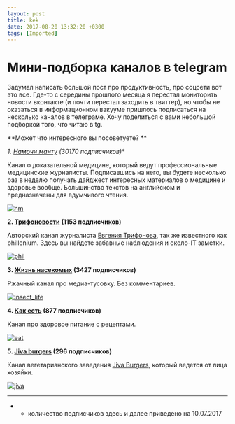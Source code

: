 ```yaml
---
layout: post
title: kek
date: 2017-08-20 13:32:20 +0300
tags: [Imported]
---
```

# Мини-подборка каналов в telegram

Задумал написать большой пост про продуктивность, про соцсети вот это все. Где-то с середины прошлого месяца я перестал мониторить новости вконтакте (и почти перестал заходить в твиттер), но чтобы не оказаться в информационном вакууме пришлось подписаться на несколько каналов в телеграме. Хочу поделиться с вами небольшой подборкой того, что читаю в tg.

**Может что интересного вы посоветуете? **

**1\. [Намочи манту](https://t.me/namochimanturu) (30170 подписчиков*)**

Канал о доказательной медицине, который ведут профессиональные медицинские журналисты. Подписавшись на него, вы будете несколько раз в неделю получать дайджест интересных материалов о медицине и здоровье вообще. Большинство текстов на английском и предназначены для вдумчивого чтения.

[![nm](https://vlaim.s3.amazonaws.com/uploads/2017/06/nm.png)](https://vlaim.s3.amazonaws.com/uploads/2017/06/nm.png)

**2\. [Трифоновости](https://t.me/trifonov) (1153 подписчиков)**

Авторский канал журналиста [Евгения Трифонова](https://vk.com/phil), так же известного как phillenium. Здесь вы найдете забавные наблюдения и около-IT заметки.

[![phil](https://vlaim.s3.amazonaws.com/uploads/2017/06/phil.png)](https://vlaim.s3.amazonaws.com/uploads/2017/06/phil.png)

**3\. [Жизнь насекомых](https://t.me/insect_life) (3427 подписчиков)**

Ржачный канал про медиа-тусовку. Без комментариев.

[![insect_life](https://vlaim.s3.amazonaws.com/uploads/2017/06/insect_life.png)](https://vlaim.s3.amazonaws.com/uploads/2017/06/insect_life.png)

**4\. [Как есть](https://t.me/aseatis) (877 подписчиков)**

Канал про здоровое питание с рецептами.

[![eat](https://vlaim.s3.amazonaws.com/uploads/2017/06/eat.png)](https://vlaim.s3.amazonaws.com/uploads/2017/06/eat.png)

**5\. [Jiva burgers](https://t.me/JivaBurgers) (296 подписчиков)**

Канал вегетарианского заведения [Jiva Burgers](https://vk.com/harekrishnacafe), который ведется от лица хозяйки.

[![jiva](https://vlaim.s3.amazonaws.com/uploads/2017/06/jiva.png)](https://vlaim.s3.amazonaws.com/uploads/2017/06/jiva.png)

_________________________

* - количество подписчиков здесь и далее приведено на 10.07.2017